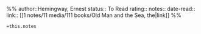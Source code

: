 %%
author::Hemingway, Ernest
status:: To Read
rating::
notes::
date-read::
link:: [[1 notes/11 media/111 books/Old Man and the Sea, the|link]]
%%

`=this.notes`